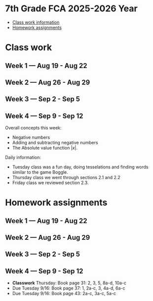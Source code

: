 # 7th Grade FCA 2025-2026 Year

* [Class work information](#class-work)
* [Homework assignments](#homework-assignments)





# Class work
## Week 1 — Aug 19 - Aug 22

## Week 2 — Aug 26 - Aug 29

## Week 3 — Sep 2 - Sep 5

## Week 4 — Sep 9 - Sep 12
Overall concepts this week:
* Negative numbers
* Adding and subtracting negative numbers
* The Absolute value function $|x|$.

Daily information:
* Tuesday class was a fun day, doing tesselations and finding words similar to the game Boggle.
* Thursday class we went through sections 2.1 and 2.2
* Friday class we reviewed section 2.3.

# Homework assignments
## Week 1 — Aug 19 - Aug 22

## Week 2 — Aug 26 - Aug 29

## Week 3 — Sep 2 - Sep 5

## Week 4 — Sep 9 - Sep 12

* **Classwork** Thursday:  Book page 31: 2, 3, 5, 8a-d, 10a-c
* Due Tuesday 9/16: Book page 37: 1, 2a-c, 3, 4a-d, 6a-c
* Due Tuesday 9/16: Book page 43: 2a-c, 3a-c, 5a-c
